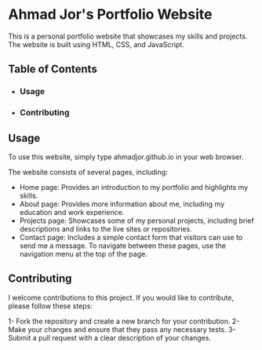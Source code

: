 # Ahmad Jor's Portfolio Website
This is a personal portfolio website that showcases my skills and projects. The website is built using HTML, CSS, and JavaScript.

## Table of Contents
- ### Usage
- ### Contributing

## Usage
To use this website, simply type ahmadjor.github.io in your web browser.

The website consists of several pages, including:

- Home page: Provides an introduction to my portfolio and highlights my skills.
- About page: Provides more information about me, including my education and work experience.
- Projects page: Showcases some of my personal projects, including brief descriptions and links to the live sites or repositories.
- Contact page: Includes a simple contact form that visitors can use to send me a message.
To navigate between these pages, use the navigation menu at the top of the page.

## Contributing
I welcome contributions to this project. If you would like to contribute, please follow these steps:

1- Fork the repository and create a new branch for your contribution.
2- Make your changes and ensure that they pass any necessary tests.
3- Submit a pull request with a clear description of your changes.
